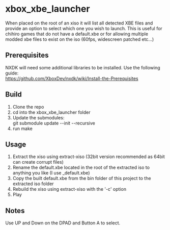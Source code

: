 # xbox_xbe_launcher
When placed on the root of an xiso it will list all detected XBE files and provide an option to select which one you wish to launch. This is useful for chihiro games that do not have a default.xbe or for allowing multiple modded xbe files to exist on the iso (60fps, widescreen patched etc...)

## Prerequisites
NXDK will need some additional libraries to be installed. Use the following guide:  
    https://github.com/XboxDev/nxdk/wiki/Install-the-Prerequisites

## Build
1. Clone the repo
2. cd into the xbox_xbe_launcher folder
3. Update the submodules:  
        git submodule update --init --recursive
4. run make

## Usage
1. Extract the xiso using extract-xiso (32bit version recommended as 64bit can create corrupt files)
2. Rename the default.xbe located in the root of the extracted iso to anything you like (I use _default.xbe)
3. Copy the built default.xbe from the bin folder of this project to the extracted iso folder
4. Rebuild the xiso using extract-xiso with the '-c' option
5. Play


## Notes
Use UP and Down on the DPAD and Button A to select.

